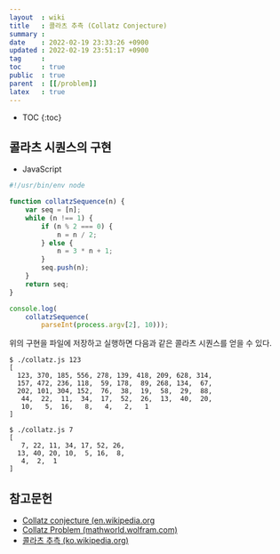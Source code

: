 ```yaml
---
layout  : wiki
title   : 콜라츠 추측 (Collatz Conjecture)
summary : 
date    : 2022-02-19 23:33:26 +0900
updated : 2022-02-19 23:51:17 +0900
tag     : 
toc     : true
public  : true
parent  : [[/problem]]
latex   : true
---
```

* TOC
{:toc}

## 콜라츠 시퀀스의 구현

- JavaScript

```javascript
#!/usr/bin/env node

function collatzSequence(n) {
    var seq = [n];
    while (n !== 1) {
        if (n % 2 === 0) {
            n = n / 2;
        } else {
            n = 3 * n + 1;
        }
        seq.push(n);
    }
    return seq;
}

console.log(
    collatzSequence(
        parseInt(process.argv[2], 10)));
```

위의 구현을 파일에 저장하고 실행하면 다음과 같은 콜라츠 시퀀스를 얻을 수 있다.

```
$ ./collatz.js 123
[
  123, 370, 185, 556, 278, 139, 418, 209, 628, 314,
  157, 472, 236, 118,  59, 178,  89, 268, 134,  67,
  202, 101, 304, 152,  76,  38,  19,  58,  29,  88,
   44,  22,  11,  34,  17,  52,  26,  13,  40,  20,
   10,   5,  16,   8,   4,   2,   1
]

$ ./collatz.js 7
[
   7, 22, 11, 34, 17, 52, 26,
  13, 40, 20, 10,  5, 16,  8,
   4,  2,  1
]
```



## 참고문헌

- [Collatz conjecture (en.wikipedia.org]( https://en.wikipedia.org/wiki/Collatz_conjecture )
- [Collatz Problem (mathworld.wolfram.com)]( https://mathworld.wolfram.com/CollatzProblem.html )
- [콜라츠 추측 (ko.wikipedia.org)]( https://ko.wikipedia.org/wiki/%EC%BD%9C%EB%9D%BC%EC%B8%A0_%EC%B6%94%EC%B8%A1 )
